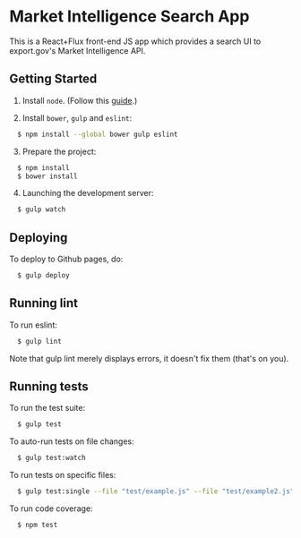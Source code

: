 # Market Intelligence Search App

This is a React+Flux front-end JS app which provides a search UI to export.gov's Market Intelligence API.

## Getting Started

1. Install `node`. (Follow this [guide](https://nodejs.org/en/download/package-manager/).)

2. Install `bower`, `gulp` and `eslint`:

```sh
  $ npm install --global bower gulp eslint
```

3. Prepare the project:

```sh
  $ npm install
  $ bower install
```

4. Launching the development server:

```sh
  $ gulp watch
```

## Deploying

To deploy to Github pages, do:

```sh
  $ gulp deploy
```

## Running lint

To run eslint:

```sh
  $ gulp lint
```

Note that gulp lint merely displays errors, it doesn't fix them (that's on you).

## Running tests

To run the test suite:

```sh
  $ gulp test
```

To auto-run tests on file changes:

```sh
  $ gulp test:watch
```

To run tests on specific files:

```sh
  $ gulp test:single --file "test/example.js" --file "test/example2.js"
```

To run code coverage:

```sh
  $ npm test
```
